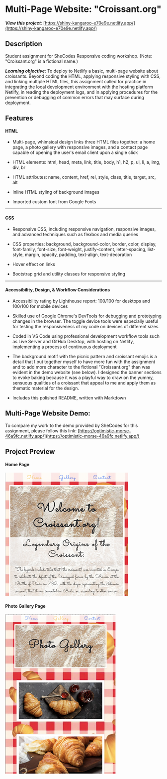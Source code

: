 # Multi-Page Website: "Croissant.org"

**_View this project_**: [https://shiny-kangaroo-e70e9e.netlify.app/](https://shiny-kangaroo-e70e9e.netlify.app/)

## Description

Student assignment for SheCodes Responsive coding workshop. (Note: "Croissant.org" is a fictional name.)

**_Learning objective_**: To deploy to Netlify a basic, multi-page website about croissants. Beyond coding the HTML, applying responsive styling with CSS, and linking multiple HTML files, this assignment called for practice in integrating the local development environment with the hosting platform Netlify, in reading the deployment logs, and in applying procedures for the prevention or debugging of common errors that may surface during deployment.

## Features

#### HTML

- Multi-page, whimsical design links three HTML files together: a home page, a photo gallery with responsive images, and a contact page capable of opening the user's email client upon a single click

- HTML elements: html, head, meta, link, title, body, h1, h2, p, ul, li, a, img, div, br

- HTML attributes: name, content, href, rel, style, class, title, target, src, alt

- Inline HTML styling of background images

- Imported custom font from Google Fonts

---

#### CSS

- Responsive CSS, including responsive navigation, responsive images, and advanced techniques such as flexbox and media queries

- CSS properties: background, background-color, border, color, display, font-family, font-size, font-weight, justify-content, letter-spacing, list-style, margin, opacity, padding, text-align, text-decoration

- Hover effect on links

- Bootstrap grid and utility classes for responsive styling

---

#### Accessibility, Design, & Workflow Considerations

- Accessibility rating by Lighthouse report: 100/100 for desktops and 100/100 for mobile devices

- Skilled use of Google Chrome's DevTools for debugging and prototyping changes in the browser. The toggle device tools were especially useful for testing the responsiveness of my code on devices of different sizes.

- Coded in VS Code using professional development workflow tools such as Live Server and GitHub Desktop, with hosting on Netlify, implementing a process of continuous deployment

- The background motif with the picnic pattern and croissant emojis is a detail that I put together myself to have more fun with the assignment and to add more character to the fictional "Croissant.org" than was evident in the demo website (see below). I designed the banner sections to evoke baking because it was a playful way to draw on the yummy, sensuous qualities of a croissant that appeal to me and apply them as thematic material for the design.

- Includes this polished README, written with Markdown

## Multi-Page Website Demo:

To compare my work to the demo provided by SheCodes for this assignment, please follow this link: [https://optimistic-morse-46a9fc.netlify.app/](https://optimistic-morse-46a9fc.netlify.app/)

## Project Preview

#### Home Page

![Multi-Page Website "Croissant.org" Home Page Preview](/images/preview/croissant-home-page-preview.png)

#### Photo Gallery Page

![Multi-Page Website "Croissant.org" Photo Gallery Preview](/images/preview/croissant-photo-gallery-preview.png)
